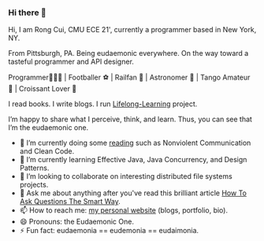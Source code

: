 ### Hi there 👋

Hi, I am Rong Cui, CMU ECE 21', currently a programmer based in New York, NY.

From Pittsburgh, PA. Being eudaemonic everywhere. On the way toward a tasteful programmer and API designer.

Programmer👨🏻‍💻 | Footballer ⚽️ | Railfan 🚂 | Astronomer 🔭 | Tango Amateur 🕺 | Croissant Lover 🥐

I read books. I write blogs. I run [Lifelong-Learning](https://github.com/eudaemonic-one/Lifelong-Learning) project.

I’m happy to share what I perceive, think, and learn. Thus, you can see that I’m the eudaemonic one.

- 🔭 I’m currently doing some [reading](./reading-list.md) such as Nonviolent Communication and Clean Code.
- 🌱 I’m currently learning Effective Java, Java Concurrency, and Design Patterns.
- 👯 I’m looking to collaborate on interesting distributed file systems projects.
- 💬 Ask me about anything after you've read this brilliant article [How To Ask Questions The Smart Way](http://www.catb.org/~esr/faqs/smart-questions.html).
- 📫 How to reach me: [my personal website](https://www.eudaemonic.one/) (blogs, portfolio, bio). 
- 😄 Pronouns: the Eudaemonic One.
- ⚡ Fun fact: eudaemonia == eudemonia == eudaimonia.
